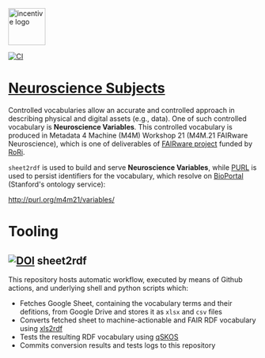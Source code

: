 <img src="https://thumb.tildacdn.com/tild3934-3732-4633-b864-646466363531/-/format/webp/FAIRware_Logo.jpg" alt="incentive logo" height="75"/>

[![CI](https://github.com/fair-data-collective/M4M-21-FAIRware-Neuroscience-Subjects/workflows/Sheet2RDF/badge.svg)](https://github.com/fair-data-collective/M4M-21-FAIRware-Neuroscience-Subjects/actions?query=workflow%3ASheet2RDF)

# [Neuroscience Subjects](http://purl.org/m4m21/variables/)

Controlled vocabularies allow an accurate and controlled approach in describing physical and digital assets (e.g., data). One of such controlled vocabulary is **Neuroscience Variables**. This controlled vocabulary is produced in Metadata 4 Machine (M4M) Workshop 21 (M4M.21 FAIRware Neuroscience), which is one of deliverables of [FAIRware project](https://researchonresearch.org/projects#!/tab/273951116-3) funded by [RoRi](https://researchonresearch.org/).

`sheet2rdf` is used to build and serve **Neuroscience Variables**, while [PURL](https://archive.org/services/purl/) is used to persist identifiers for the vocabulary, which resolve on [BioPortal](bioportal.bioontology.org/) (Stanford's ontology service):

http://purl.org/m4m21/variables/

# Tooling

## [![DOI](https://zenodo.org/badge/327900313.svg)](https://zenodo.org/badge/latestdoi/327900313) sheet2rdf

This repository hosts automatic workflow, executed by means of Github actions, and underlying shell and python scripts which:

- Fetches Google Sheet, containing the vocabulary terms and their defitions, from Google Drive and stores it as `xlsx` and `csv` files
- Converts fetched sheet to machine-actionable and FAIR RDF vocabulary using [xls2rdf](https://github.com/sparna-git/xls2rdf)
- Tests the resulting RDF vocabulary using [qSKOS](https://github.com/cmader/qSKOS/)
- Commits conversion results and tests logs to this repository
